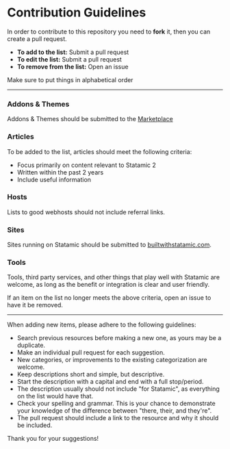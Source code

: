 # Contribution Guidelines

In order to contribute to this repository you need to **fork** it, then you can create a pull request.

- **To add to the list:** Submit a pull request
- **To edit the list:** Submit a pull request
- **To remove from the list:** Open an issue

Make sure to put things in alphabetical order

---

### Addons & Themes
Addons & Themes should be submitted to the [Marketplace](https://statamic.com/marketplace)

### Articles
To be added to the list, articles should meet the following criteria:

- Focus primarily on content relevant to Statamic 2
- Written within the past 2 years
- Include useful information

### Hosts
Lists to good webhosts should not include referral links.

### Sites
Sites running on Statamic should be submitted to [builtwithstatamic.com](https://builtwithstatamic.com).

### Tools
Tools, third party services, and other things that play well with Statamic are welcome, as long as the benefit or integration is clear and user friendly.

If an item on the list no longer meets the above criteria, open an issue to have it be removed.

---

When adding new items, please adhere to the following guidelines:

- Search previous resources before making a new one, as yours may be a duplicate.
- Make an individual pull request for each suggestion.
- New categories, or improvements to the existing categorization are welcome.
- Keep descriptions short and simple, but descriptive.
- Start the description with a capital and end with a full stop/period.
- The description usually should not include "for Statamic", as everything on the list would have that.
- Check your spelling and grammar. This is your chance to demonstrate your knowledge of the difference between "there, their, and they're".
- The pull request should include a link to the resource and why it should be included.

Thank you for your suggestions!
